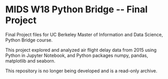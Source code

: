 # MIDS W18 Python Bridge -- Final Project

Final Project files for UC Berkeley Master of Information and Data Science, Python Bridge course.  

This project explored and analyzed air flight delay data from 2015 using Python in Jupyter Notebook, and Python packages numpy, pandas, matplotlib and seaborn.

This repository is no longer being developed and is a read-only archive.
